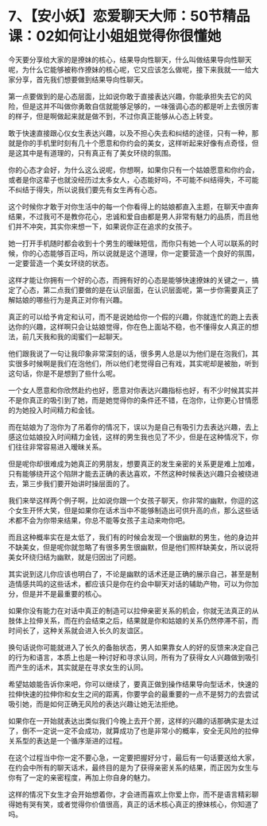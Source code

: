 # 7、【安小妖】恋爱聊天大师：50节精品课：02如何让小姐姐觉得你很懂她

今天要分享给大家的是撩妹的核心，结果导向性聊天，什么叫做结果导向性聊天呢，为什么它能够被称作撩妹的核心呢，它又应该怎么做呢，接下来我就一一给大家分享，首先我们想要做到结果导向性聊天。

第一点要做到的是心态层面，比如说你敢于直接表达兴趣，你能承担失去它的风险，但是这并不叫做你勇敢自信就能够足够的，一味强调心态的都是听上去很厉害的样子，但是啊做起来就是做不到，不过你真正能够从心态上转变。

敢于快速直接跟心仪女生表达兴趣，以及不担心失去和纠结的途径，只有一种，那就是你的手机里时刻有几十个愿意和你约会的美女，这样听起来好像有点奇怪，但是这其中是有道理的，只有真正有了美女环绕的氛围。

你的心态才会好，为什么这么说呢，你想啊，如果你只有一个姑娘愿意和你约会，或者是你这辈子也就没经历过太多女人，心态能好吗，不可能不纠结得失，不可能不纠结于得失，所以说我们要先有女生再有心态。

这个时候你才敢于对你生活中的每一个你看得上的姑娘都直入主题，在聊天中直奔结果，不过我可不是教你花心，忠诚和爱自由都是男人非常有魅力的品质，而且他们并不冲突，其实你来想一下，如果说你正在追求的女孩子。

她一打开手机随时都会收到十个男生的暧昧短信，而你只有她一个人可以联系的时候，你的心态能够百正吗，所以说就是这个道理，你一定要营造一个良好的氛围，一定要营造一个美女环绕的状态。

这样才能让你拥有一个好的心态，而拥有好的心态是能够快速撩妹的关键之一，搞定了心态，第二点我们要做的是在认识层面，在认识层面呢，第一步你需要真正了解姑娘的哪些行为是真正对你有兴趣。

真正的可以给予肯定和认可，而不是说她给你一个假的兴趣，你就连忙的跑上去表达你的兴趣，这样啊只会让姑娘觉得，你在色上面站不稳，也不懂得女人真正的想法，前几天我和我的闺蜜们一起聊天。

他们跟我说了一句让我印象非常深刻的话，很多男人总是以为他们是在泡我们，其实很多时候啊是我们在泡他们，所以他们老觉得自己有戏，其实呢却是被胎，听到这句话，你是不是想到了些什么呢。

一个女人愿意和你欣然赴约也好，愿意对你表达兴趣指标也好，有不少时候其实并不是你真正的吸引到了她，而是她觉得你的条件还不错，在泡你，让你更心甘情愿的为她投入时间精力和金钱。

而在姑娘为了泡你为了吊着你的情况下，误以为是自己有吸引力去表达兴趣，去上感这位姑娘投入时间精力金钱，这样的男生我也见了不少，但是在这种情况下，你们往往非常容易进入暧昧关系。

但是呢你却很难成为她真正的男朋友，想要真正的发生亲密的关系更是难上加难，只有能够绕开这个陷阱才能去正确的表达喜欢，不然这种时候表达兴趣只会被绕进去，第三步我们要开始讲时操层面的了。

我们来举这样两个例子啊，比如说你跟一个女孩子聊天，你非常的幽默，你逗的这个女生开怀大笑，但是如果你在话术当中不能够制造出可供升高的点，那么这些话术都不会为你带来结果，你总不能等女孩子主动来吻你吧。

而且这种概率实在是太低了，我们有的时候会发现一个很幽默的男生，他的身边并不缺美女，但是呢你就忽略了有很多男生很幽默，但是他们照样缺美女，所以说将美女环绕归结为幽默，就是归因出了问题。

其实说到这儿你应该也明白了，不论是幽默的话术还是正确的展示自己，甚至是制造情感共鸣的这些话术，都应该只是你在约会中聊天对话的辅助产物，可以为你加分，但是并不是最重要的核心。

如果你没有能力在对话中真正的制造可以拉伸亲密关系的机会，你就无法真正的从肢体上拉伸关系，而在约会结束之后，结果就是你和姑娘的关系仍然停滞不前，而时间长了，这种关系就会进入长久的友谊区。

换句话说你可能就进入了长久的备胎状态，男人如果靠女人的好的反馈来决定自己的行为和语言，本质上也是一种讨好和寻求认同，所有为了获得女人兴趣做到吸引而产生的话术，其实就是在寻求女生的认同。

希望姑娘能告诉你来吧，你可以继续了，要真正做到操作结果导向型话术，快速的拉伸快速的拉伸你和女生之间的距离，你要学会的最重要的一点不是努力的去尝试吸引她，而是如何正确无风险的表达兴趣让她无法拒绝。

如果你在一开始就表达出类似我们今晚上去开个房，这样的兴趣的话那确实是太过了，倒不一定说一定不会成功，就算成功了也是非常小的概率，安全无风险的拉伸关系型的表达是一个循序渐进的过程。

在这个过程当中你一定不要心急，一定要把握好分寸，最后有一句话要送给大家，在约会中所有的聊天话术，最终目的是为了获得亲密关系的结果，而正因为女生与你有了一定的亲密程度，再加上你自身的魅力。

这样的情况下女生才会开始想着你，才会进而喜欢上你爱上你，而不是语言精彩聊得她有哭有笑，或者觉得你价值很高，真正的话术核心真正的撩妹核心，你知道了吗。

